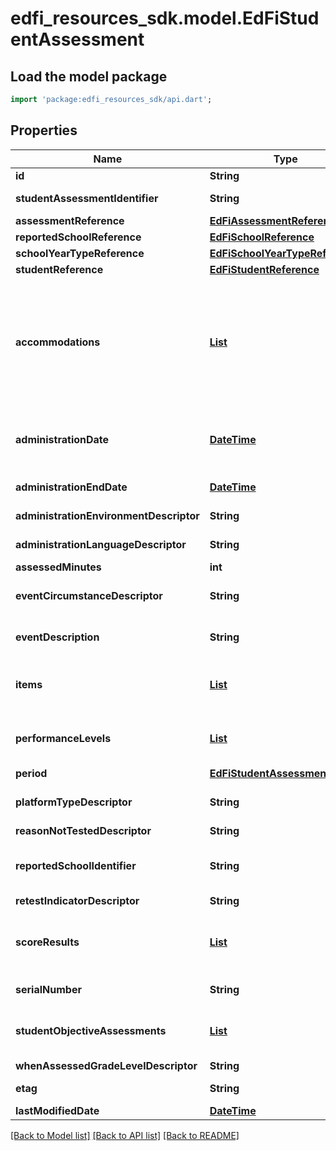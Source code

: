 # edfi_resources_sdk.model.EdFiStudentAssessment

## Load the model package
```dart
import 'package:edfi_resources_sdk/api.dart';
```

## Properties
Name | Type | Description | Notes
------------ | ------------- | ------------- | -------------
**id** | **String** |  | [optional] 
**studentAssessmentIdentifier** | **String** | A unique number or alphanumeric code assigned to an assessment administered to a student. | 
**assessmentReference** | [**EdFiAssessmentReference**](EdFiAssessmentReference.md) |  | 
**reportedSchoolReference** | [**EdFiSchoolReference**](EdFiSchoolReference.md) |  | [optional] 
**schoolYearTypeReference** | [**EdFiSchoolYearTypeReference**](EdFiSchoolYearTypeReference.md) |  | [optional] 
**studentReference** | [**EdFiStudentReference**](EdFiStudentReference.md) |  | 
**accommodations** | [**List<EdFiStudentAssessmentAccommodation>**](EdFiStudentAssessmentAccommodation.md) | An unordered collection of studentAssessmentAccommodations. The specific type of special variation used in how an examination is presented, how it is administered, or how the test taker is allowed to respond. This generally refers to changes that do not substantially alter what the examination measures. The proper use of accommodations does not substantially change academic level or performance criteria. | [optional] [default to const []]
**administrationDate** | [**DateTime**](DateTime.md) | The date and time an assessment was completed by the student. The use of ISO-8601 formats with a timezone designator (UTC or time offset) is recommended in order to prevent ambiguity due to time zones. | [optional] 
**administrationEndDate** | [**DateTime**](DateTime.md) | The date and time an assessment administration ended. | [optional] 
**administrationEnvironmentDescriptor** | **String** | The environment in which the test was administered. | [optional] 
**administrationLanguageDescriptor** | **String** | The language in which an assessment is written and/or administered. | [optional] 
**assessedMinutes** | **int** | Reported time student was assessed in minutes. | [optional] 
**eventCircumstanceDescriptor** | **String** | An unusual event occurred during the administration of the assessment. This could include fire alarm, student became ill, etc. | [optional] 
**eventDescription** | **String** | Describes special events that occur before during or after the assessment session that may impact use of results. | [optional] 
**items** | [**List<EdFiStudentAssessmentItem>**](EdFiStudentAssessmentItem.md) | An unordered collection of studentAssessmentItems. The student's response to an assessment item and the item-level scores such as correct, incorrect, or met standard. | [optional] [default to const []]
**performanceLevels** | [**List<EdFiStudentAssessmentPerformanceLevel>**](EdFiStudentAssessmentPerformanceLevel.md) | An unordered collection of studentAssessmentPerformanceLevels. The performance level(s) achieved for the student assessment. | [optional] [default to const []]
**period** | [**EdFiStudentAssessmentPeriod**](EdFiStudentAssessmentPeriod.md) |  | [optional] 
**platformTypeDescriptor** | **String** | The platform with which the assessment was delivered to the student during the assessment session. | [optional] 
**reasonNotTestedDescriptor** | **String** | The primary reason student is not tested. | [optional] 
**reportedSchoolIdentifier** | **String** | A reported school identifier for the school the enrollment at the time of the assessment used when the assigned SchoolId is not known by the assessment vendor. | [optional] 
**retestIndicatorDescriptor** | **String** | Indicator if the test was a retake. | [optional] 
**scoreResults** | [**List<EdFiStudentAssessmentScoreResult>**](EdFiStudentAssessmentScoreResult.md) | An unordered collection of studentAssessmentScoreResults. A meaningful score or statistical expression of the performance of an individual. The results can be expressed as a number, percentile, range, level, etc. | [optional] [default to const []]
**serialNumber** | **String** | The unique number for the assessment form or answer document. | [optional] 
**studentObjectiveAssessments** | [**List<EdFiStudentAssessmentStudentObjectiveAssessment>**](EdFiStudentAssessmentStudentObjectiveAssessment.md) | An unordered collection of studentAssessmentStudentObjectiveAssessments. The student's score and/or performance levels earned for an objective assessment. | [optional] [default to const []]
**whenAssessedGradeLevelDescriptor** | **String** | The grade level of a student when assessed. | [optional] 
**etag** | **String** | A unique system-generated value that identifies the version of the resource. | [optional] 
**lastModifiedDate** | [**DateTime**](DateTime.md) | The date and time the resource was last modified. | [optional] 

[[Back to Model list]](../README.md#documentation-for-models) [[Back to API list]](../README.md#documentation-for-api-endpoints) [[Back to README]](../README.md)


